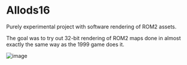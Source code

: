 # Allods16

Purely experimental project with software rendering of ROM2 assets.

The goal was to try out 32-bit rendering of ROM2 maps done in almost exactly the same way as the 1999 game does it.

![image](https://user-images.githubusercontent.com/5638098/232384190-f233cf79-4660-40a1-93d3-dd32ebea4742.png)
